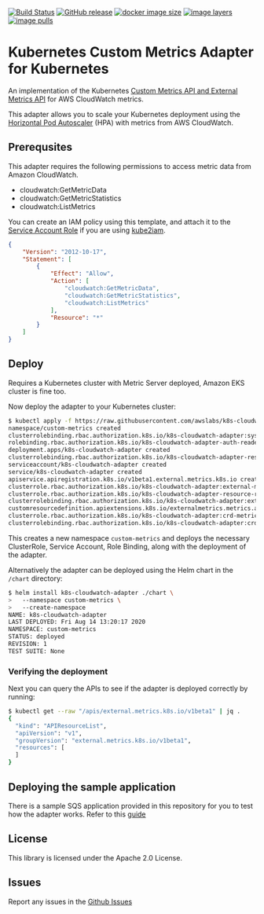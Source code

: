 [![Build Status](https://travis-ci.org/awslabs/k8s-cloudwatch-adapter.svg?branch=master)](https://travis-ci.org/awslabs/k8s-cloudwatch-adapter)
[![GitHub
release](https://img.shields.io/github/release/awslabs/k8s-cloudwatch-adapter/all.svg)](https://github.com/awslabs/k8s-cloudwatch-adapter/releases)
[![docker image
size](https://shields.beevelop.com/docker/image/image-size/chankh/k8s-cloudwatch-adapter/latest.svg)](https://hub.docker.com/r/chankh/k8s-cloudwatch-adapter)
[![image
layers](https://shields.beevelop.com/docker/image/layers/chankh/k8s-cloudwatch-adapter/latest.svg)](https://hub.docker.com/r/chankh/k8s-cloudwatch-adapter)
[![image
pulls](https://shields.beevelop.com/docker/pulls/chankh/k8s-cloudwatch-adapter.svg)](https://hub.docker.com/r/chankh/k8s-cloudwatch-adapter)

# Kubernetes Custom Metrics Adapter for Kubernetes


An implementation of the Kubernetes [Custom Metrics API and External Metrics
API](https://kubernetes.io/docs/tasks/run-application/horizontal-pod-autoscale/#support-for-metrics-apis)
for AWS CloudWatch metrics.

This adapter allows you to scale your Kubernetes deployment using the [Horizontal Pod
Autoscaler](https://kubernetes.io/docs/tasks/run-application/horizontal-pod-autoscale/) (HPA) with
metrics from AWS CloudWatch.

## Prerequsites
This adapter requires the following permissions to access metric data from Amazon CloudWatch.
- cloudwatch:GetMetricData
- cloudwatch:GetMetricStatistics
- cloudwatch:ListMetrics

You can create an IAM policy using this template, and attach it to the [Service Account Role](https://docs.aws.amazon.com/eks/latest/userguide/specify-service-account-role.html) if you are using
[kube2iam](https://github.com/jtblin/kube2iam).

```json
{
    "Version": "2012-10-17",
    "Statement": [
        {
            "Effect": "Allow",
            "Action": [
                "cloudwatch:GetMetricData",
                "cloudwatch:GetMetricStatistics",
                "cloudwatch:ListMetrics"
            ],
            "Resource": "*"
        }
    ]
}
```

## Deploy
Requires a Kubernetes cluster with Metric Server deployed, Amazon EKS cluster is fine too.

Now deploy the adapter to your Kubernetes cluster:

```bash
$ kubectl apply -f https://raw.githubusercontent.com/awslabs/k8s-cloudwatch-adapter/master/deploy/adapter.yaml
namespace/custom-metrics created
clusterrolebinding.rbac.authorization.k8s.io/k8s-cloudwatch-adapter:system:auth-delegator created
rolebinding.rbac.authorization.k8s.io/k8s-cloudwatch-adapter-auth-reader created
deployment.apps/k8s-cloudwatch-adapter created
clusterrolebinding.rbac.authorization.k8s.io/k8s-cloudwatch-adapter-resource-reader created
serviceaccount/k8s-cloudwatch-adapter created
service/k8s-cloudwatch-adapter created
apiservice.apiregistration.k8s.io/v1beta1.external.metrics.k8s.io created
clusterrole.rbac.authorization.k8s.io/k8s-cloudwatch-adapter:external-metrics-reader created
clusterrole.rbac.authorization.k8s.io/k8s-cloudwatch-adapter-resource-reader created
clusterrolebinding.rbac.authorization.k8s.io/k8s-cloudwatch-adapter:external-metrics-reader created
customresourcedefinition.apiextensions.k8s.io/externalmetrics.metrics.aws created
clusterrole.rbac.authorization.k8s.io/k8s-cloudwatch-adapter:crd-metrics-reader created
clusterrolebinding.rbac.authorization.k8s.io/k8s-cloudwatch-adapter:crd-metrics-reader created
```

This creates a new namespace `custom-metrics` and deploys the necessary ClusterRole, Service Account,
Role Binding, along with the deployment of the adapter.

Alternatively the adapter can be deployed using the Helm chart in the `/chart` directory:

```bash
$ helm install k8s-cloudwatch-adapter ./chart \
>   --namespace custom-metrics \
>   --create-namespace
NAME: k8s-cloudwatch-adapter
LAST DEPLOYED: Fri Aug 14 13:20:17 2020
NAMESPACE: custom-metrics
STATUS: deployed
REVISION: 1
TEST SUITE: None
```

### Verifying the deployment
Next you can query the APIs to see if the adapter is deployed correctly by running:

```bash
$ kubectl get --raw "/apis/external.metrics.k8s.io/v1beta1" | jq .
{
  "kind": "APIResourceList",
  "apiVersion": "v1",
  "groupVersion": "external.metrics.k8s.io/v1beta1",
  "resources": [
  ]
}
```

## Deploying the sample application
There is a sample SQS application provided in this repository for you to test how the adapter works.
Refer to this [guide](samples/sqs/README.md)

## License

This library is licensed under the Apache 2.0 License.

## Issues
Report any issues in the [Github Issues](https://github.com/awslabs/k8s-cloudwatch-adapter/issues)
